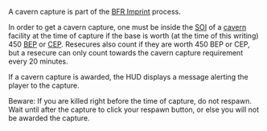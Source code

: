 A cavern capture is part of the [BFR Imprint](../terminology/BFR_Imprint.md)
process.

In order to get a cavern capture, one must be inside the
[SOI](../locations/Sphere_of_Influence.md) of a
[cavern](../locations/Caverns.md) facility at the time of capture if the base is
worth (at the time of this writing) 450
[BEP](../terminology/Battle_Experience_Points.md) or
[CEP](../terminology/Command_Experience_Points.md). Resecures also count if they
are worth 450 BEP or CEP, but a resecure can only count towards the cavern
capture requirement every 20 minutes.

If a cavern capture is awarded, the HUD displays a message alerting the player
to the capture.

Beware: If you are killed right before the time of capture, do not respawn. Wait
until after the capture to click your respawn button, or else you will not be
awarded the capture.

<!--[Category:Game Guides](Category:Game_Guides.md)-->
